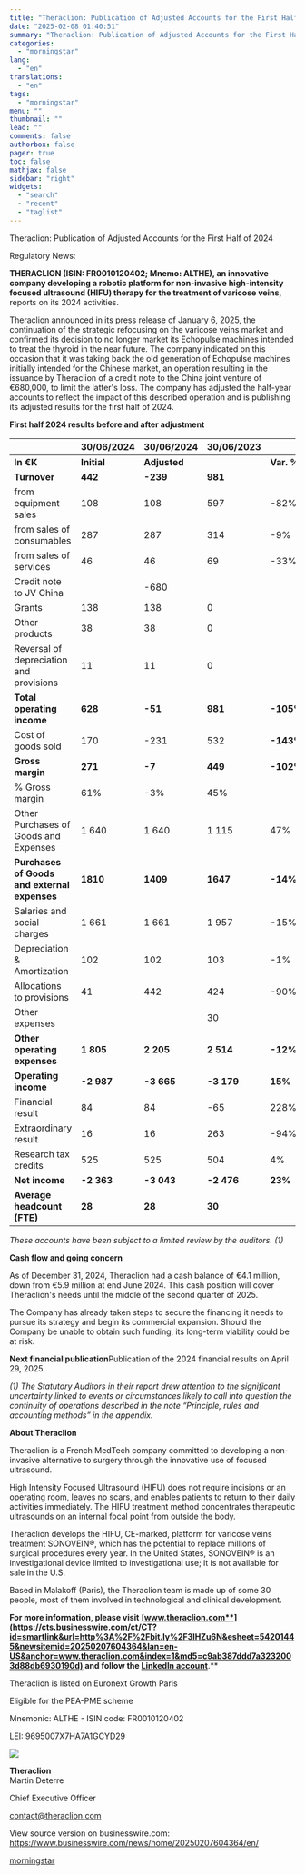 ```yaml
---
title: "Theraclion: Publication of Adjusted Accounts for the First Half of 2024"
date: "2025-02-08 01:40:51"
summary: "Theraclion: Publication of Adjusted Accounts for the First Half of 2024 Regulatory News: THERACLION (ISIN: FR0010120402; Mnemo: ALTHE), an innovative company developing a robotic platform for non-invasive high-intensity focused ultrasound (HIFU) therapy for the treatment of varicose veins, reports on its 2024 activities. Theraclion announced in its press release of..."
categories:
  - "morningstar"
lang:
  - "en"
translations:
  - "en"
tags:
  - "morningstar"
menu: ""
thumbnail: ""
lead: ""
comments: false
authorbox: false
pager: true
toc: false
mathjax: false
sidebar: "right"
widgets:
  - "search"
  - "recent"
  - "taglist"
---
```


Theraclion: Publication of Adjusted Accounts for the First Half of 2024

Regulatory News:

**THERACLION (ISIN: FR0010120402; Mnemo: ALTHE), an innovative company developing a robotic platform for non-invasive high-intensity focused ultrasound (HIFU) therapy for the treatment of varicose veins,** reports on its 2024 activities.

Theraclion announced in its press release of January 6, 2025, the continuation of the strategic refocusing on the varicose veins market and confirmed its decision to no longer market its Echopulse machines intended to treat the thyroid in the near future. The company indicated on this occasion that it was taking back the old generation of Echopulse machines initially intended for the Chinese market, an operation resulting in the issuance by Theraclion of a credit note to the China joint venture of €680,000, to limit the latter's loss. The company has adjusted the half-year accounts to reflect the impact of this described operation and is publishing its adjusted results for the first half of 2024.

**First half 2024 results before and after adjustment**

|  | **30/06/2024** | **30/06/2024** | **30/06/2023** |  |
| --- | --- | --- | --- | --- |
| **In €K** | **Initial** | **Adjusted** |  | **Var. %** |
| **Turnover** | **442** | **-239** | **981** |  |
| from equipment sales | 108 | 108 | 597 | -82% |
| from sales of consumables | 287 | 287 | 314 | -9% |
| from sales of services | 46 | 46 | 69 | -33% |
| Credit note to JV China |  | -680 |  |  |
| Grants | 138 | 138 | 0 |  |
| Other products | 38 | 38 | 0 |  |
| Reversal of depreciation and provisions | 11 | 11 | 0 |  |
| **Total operating income** | **628** | **-51** | **981** | **-105%** |
| Cost of goods sold | 170 | -231 | 532 | **-143%** |
| **Gross margin** | **271** | **-7** | **449** | **-102%** |
| % Gross margin | 61% | -3% | 45% |  |
| Other Purchases of Goods and Expenses | 1 640 | 1 640 | 1 115 | 47% |
| **Purchases of Goods and external expenses** | **1810** | **1409** | **1647** | **-14%** |
| Salaries and social charges | 1 661 | 1 661 | 1 957 | -15% |
| Depreciation & Amortization | 102 | 102 | 103 | -1% |
| Allocations to provisions | 41 | 442 | 424 | -90% |
| Other expenses |  |  | 30 |  |
| **Other operating expenses** | **1 805** | **2 205** | **2 514** | **-12%** |
| **Operating income** | **-2 987** | **-3 665** | **-3 179** | **15%** |
| Financial result | 84 | 84 | -65 | 228% |
| Extraordinary result | 16 | 16 | 263 | -94% |
| Research tax credits | 525 | 525 | 504 | 4% |
| **Net income** | **-2 363** | **-3 043** | **-2 476** | **23%** |
| **Average headcount (FTE)** | **28** | **28** | **30** |  |

*These accounts have been subject to a limited review by the auditors. (1)*

**Cash flow and going concern**

As of December 31, 2024, Theraclion had a cash balance of €4.1 million, down from €5.9 million at end June 2024. This cash position will cover Theraclion's needs until the middle of the second quarter of 2025.

The Company has already taken steps to secure the financing it needs to pursue its strategy and begin its commercial expansion. Should the Company be unable to obtain such funding, its long-term viability could be at risk.

**Next financial publication**Publication of the 2024 financial results on April 29, 2025.

*(1) The Statutory Auditors in their report drew attention to the significant uncertainty linked to events or circumstances likely to call into question the continuity of operations described in the note “Principle, rules and accounting methods” in the appendix.*

**About Theraclion**

Theraclion is a French MedTech company committed to developing a non-invasive alternative to surgery through the innovative use of focused ultrasound.

High Intensity Focused Ultrasound (HIFU) does not require incisions or an operating room, leaves no scars, and enables patients to return to their daily activities immediately. The HIFU treatment method concentrates therapeutic ultrasounds on an internal focal point from outside the body.

Theraclion develops the HIFU, CE-marked, platform for varicose veins treatment SONOVEIN®, which has the potential to replace millions of surgical procedures every year. In the United States, SONOVEIN® is an investigational device limited to investigational use; it is not available for sale in the U.S.

Based in Malakoff (Paris), the Theraclion team is made up of some 30 people, most of them involved in technological and clinical development.

**For more information, please visit** [**www.theraclion.com**](https://cts.businesswire.com/ct/CT?id=smartlink&url=http%3A%2F%2Fbit.ly%2F3IHZu6N&esheet=54201445&newsitemid=20250207604364&lan=en-US&anchor=www.theraclion.com&index=1&md5=c9ab387ddd7a3232003d88db6930190d) **and follow the** [**LinkedIn** **account**](https://cts.businesswire.com/ct/CT?id=smartlink&url=https%3A%2F%2Fwww.linkedin.com%2Fcompany%2Ftheraclion%2F&esheet=54201445&newsitemid=20250207604364&lan=en-US&anchor=LinkedIn+account&index=2&md5=94c011b394441f4d39fd58b0307c3978)**.**

Theraclion is listed on Euronext Growth Paris
  
Eligible for the PEA-PME scheme
  
Mnemonic: ALTHE - ISIN code: FR0010120402
  
LEI: 9695007X7HA7A1GCYD29

 ![](https://cts.businesswire.com/ct/CT?id=bwnews&sty=20250207604364r1&sid=mstr3&distro=nx&lang=en)

**Theraclion**  
Martin Deterre
  
Chief Executive Officer
  
[contact@theraclion.com](mailto:contact@theraclion.com)

View source version on businesswire.com: <https://www.businesswire.com/news/home/20250207604364/en/>

[morningstar](https://www.morningstar.com/news/business-wire/20250207604364/theraclion-publication-of-adjusted-accounts-for-the-first-half-of-2024)
